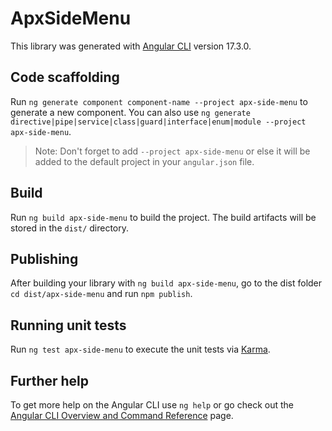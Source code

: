 # ApxSideMenu

This library was generated with [Angular CLI](https://github.com/angular/angular-cli) version 17.3.0.

## Code scaffolding

Run `ng generate component component-name --project apx-side-menu` to generate a new component. You can also use `ng generate directive|pipe|service|class|guard|interface|enum|module --project apx-side-menu`.
> Note: Don't forget to add `--project apx-side-menu` or else it will be added to the default project in your `angular.json` file. 

## Build

Run `ng build apx-side-menu` to build the project. The build artifacts will be stored in the `dist/` directory.

## Publishing

After building your library with `ng build apx-side-menu`, go to the dist folder `cd dist/apx-side-menu` and run `npm publish`.

## Running unit tests

Run `ng test apx-side-menu` to execute the unit tests via [Karma](https://karma-runner.github.io).

## Further help

To get more help on the Angular CLI use `ng help` or go check out the [Angular CLI Overview and Command Reference](https://angular.io/cli) page.
